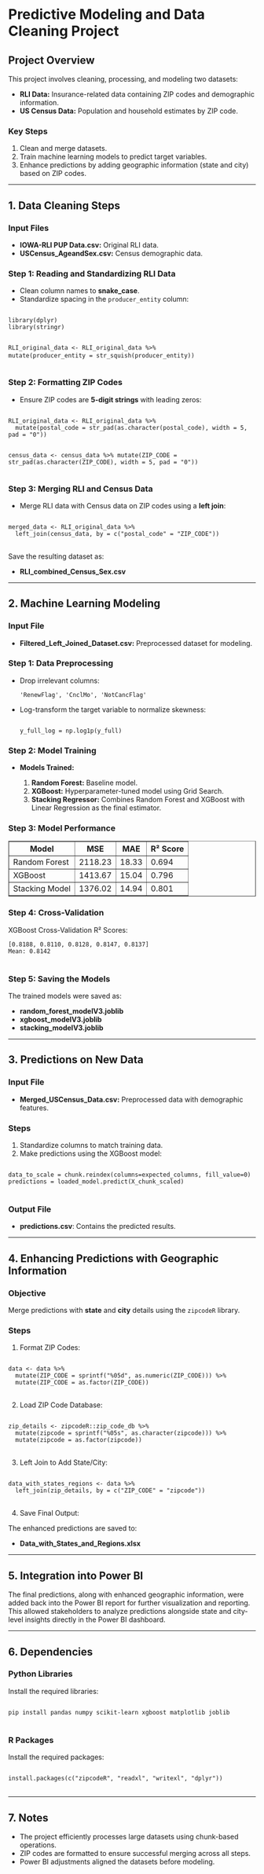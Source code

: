<!DOCTYPE html>
<html>
<head>
    <title>Predictive Modeling and Data Cleaning Project</title>
</head>
<body>

<h1>Predictive Modeling and Data Cleaning Project</h1>

<h2>Project Overview</h2>
<p>This project involves cleaning, processing, and modeling two datasets:</p>
<ul>
    <li><strong>RLI Data:</strong> Insurance-related data containing ZIP codes and demographic information.</li>
    <li><strong>US Census Data:</strong> Population and household estimates by ZIP code.</li>
</ul>
<h3>Key Steps</h3>
<ol>
    <li>Clean and merge datasets.</li>
    <li>Train machine learning models to predict target variables.</li>
    <li>Enhance predictions by adding geographic information (state and city) based on ZIP codes.</li>
</ol>

<hr>

<h2>1. Data Cleaning Steps</h2>

<h3>Input Files</h3>
<ul>
    <li><strong>IOWA-RLI PUP Data.csv:</strong> Original RLI data.</li>
    <li><strong>USCensus_AgeandSex.csv:</strong> Census demographic data.</li>
</ul>

<h3>Step 1: Reading and Standardizing RLI Data</h3>
<ul>
    <li>Clean column names to <strong>snake_case</strong>.</li>
    <li>Standardize spacing in the <code>producer_entity</code> column:</li>
</ul>
<pre>
<code>
library(dplyr)
library(stringr)

RLI_original_data <- RLI_original_data %>%
  mutate(producer_entity = str_squish(producer_entity))
</code>
</pre>

<h3>Step 2: Formatting ZIP Codes</h3>
<ul>
    <li>Ensure ZIP codes are <strong>5-digit strings</strong> with leading zeros:</li>
</ul>
<pre>
<code>
RLI_original_data <- RLI_original_data %>%
  mutate(postal_code = str_pad(as.character(postal_code), width = 5, pad = "0"))

census_data <- census_data %>%
  mutate(ZIP_CODE = str_pad(as.character(ZIP_CODE), width = 5, pad = "0"))
</code>
</pre>

<h3>Step 3: Merging RLI and Census Data</h3>
<ul>
    <li>Merge RLI data with Census data on ZIP codes using a <strong>left join</strong>:</li>
</ul>
<pre>
<code>
merged_data <- RLI_original_data %>%
  left_join(census_data, by = c("postal_code" = "ZIP_CODE"))
</code>
</pre>
<p>Save the resulting dataset as:</p>
<ul>
    <li><strong>RLI_combined_Census_Sex.csv</strong></li>
</ul>

<hr>

<h2>2. Machine Learning Modeling</h2>

<h3>Input File</h3>
<ul>
    <li><strong>Filtered_Left_Joined_Dataset.csv:</strong> Preprocessed dataset for modeling.</li>
</ul>

<h3>Step 1: Data Preprocessing</h3>
<ul>
    <li>Drop irrelevant columns:
        <pre><code>'RenewFlag', 'CnclMo', 'NotCancFlag'</code></pre>
    </li>
    <li>Log-transform the target variable to normalize skewness:
        <pre><code>
y_full_log = np.log1p(y_full)
</code></pre>
    </li>
</ul>

<h3>Step 2: Model Training</h3>
<ul>
    <li><strong>Models Trained:</strong></li>
    <ol>
        <li><strong>Random Forest:</strong> Baseline model.</li>
        <li><strong>XGBoost:</strong> Hyperparameter-tuned model using Grid Search.</li>
        <li><strong>Stacking Regressor:</strong> Combines Random Forest and XGBoost with Linear Regression as the final estimator.</li>
    </ol>
</ul>

<h3>Step 3: Model Performance</h3>
<table border="1">
    <thead>
        <tr>
            <th>Model</th>
            <th>MSE</th>
            <th>MAE</th>
            <th>R² Score</th>
        </tr>
    </thead>
    <tbody>
        <tr>
            <td>Random Forest</td>
            <td>2118.23</td>
            <td>18.33</td>
            <td>0.694</td>
        </tr>
        <tr>
            <td>XGBoost</td>
            <td>1413.67</td>
            <td>15.04</td>
            <td>0.796</td>
        </tr>
        <tr>
            <td>Stacking Model</td>
            <td>1376.02</td>
            <td>14.94</td>
            <td>0.801</td>
        </tr>
    </tbody>
</table>

<h3>Step 4: Cross-Validation</h3>
<p>XGBoost Cross-Validation R² Scores:</p>
<pre>
<code>[0.8188, 0.8110, 0.8128, 0.8147, 0.8137]
Mean: 0.8142
</code>
</pre>

<h3>Step 5: Saving the Models</h3>
<p>The trained models were saved as:</p>
<ul>
    <li><strong>random_forest_modelV3.joblib</strong></li>
    <li><strong>xgboost_modelV3.joblib</strong></li>
    <li><strong>stacking_modelV3.joblib</strong></li>
</ul>

<hr>

<h2>3. Predictions on New Data</h2>

<h3>Input File</h3>
<ul>
    <li><strong>Merged_USCensus_Data.csv:</strong> Preprocessed data with demographic features.</li>
</ul>

<h3>Steps</h3>
<ol>
    <li>Standardize columns to match training data.</li>
    <li>Make predictions using the XGBoost model:</li>
</ol>
<pre>
<code>
data_to_scale = chunk.reindex(columns=expected_columns, fill_value=0)
predictions = loaded_model.predict(X_chunk_scaled)
</code>
</pre>

<h3>Output File</h3>
<ul>
    <li><strong>predictions.csv</strong>: Contains the predicted results.</li>
</ul>

<hr>

<h2>4. Enhancing Predictions with Geographic Information</h2>

<h3>Objective</h3>
<p>Merge predictions with <strong>state</strong> and <strong>city</strong> details using the <code>zipcodeR</code> library.</p>

<h3>Steps</h3>
<ol>
    <li>Format ZIP Codes:</li>
</ol>
<pre>
<code>
data <- data %>%
  mutate(ZIP_CODE = sprintf("%05d", as.numeric(ZIP_CODE))) %>%
  mutate(ZIP_CODE = as.factor(ZIP_CODE))
</code>
</pre>

<ol start="2">
    <li>Load ZIP Code Database:</li>
</ol>
<pre>
<code>
zip_details <- zipcodeR::zip_code_db %>%
  mutate(zipcode = sprintf("%05s", as.character(zipcode))) %>%
  mutate(zipcode = as.factor(zipcode))
</code>
</pre>

<ol start="3">
    <li>Left Join to Add State/City:</li>
</ol>
<pre>
<code>
data_with_states_regions <- data %>%
  left_join(zip_details, by = c("ZIP_CODE" = "zipcode"))
</code>
</pre>

<ol start="4">
    <li>Save Final Output:</li>
</ol>
<p>The enhanced predictions are saved to:</p>
<ul>
    <li><strong>Data_with_States_and_Regions.xlsx</strong></li>
</ul>

<hr>

<h2>5. Integration into Power BI</h2>
<p>The final predictions, along with enhanced geographic information, were added back into the Power BI report for further visualization and reporting. This allowed stakeholders to analyze predictions alongside state and city-level insights directly in the Power BI dashboard.</p>

<hr>

<h2>6. Dependencies</h2>

<h3>Python Libraries</h3>
<p>Install the required libraries:</p>
<pre>
<code>
pip install pandas numpy scikit-learn xgboost matplotlib joblib
</code>
</pre>

<h3>R Packages</h3>
<p>Install the required packages:</p>
<pre>
<code>
install.packages(c("zipcodeR", "readxl", "writexl", "dplyr"))
</code>
</pre>

<hr>

<h2>7. Notes</h2>
<ul>
    <li>The project efficiently processes large datasets using chunk-based operations.</li>
    <li>ZIP codes are formatted to ensure successful merging across all steps.</li>
    <li>Power BI adjustments aligned the datasets before modeling.</li>
</ul>

</body>
</html>
